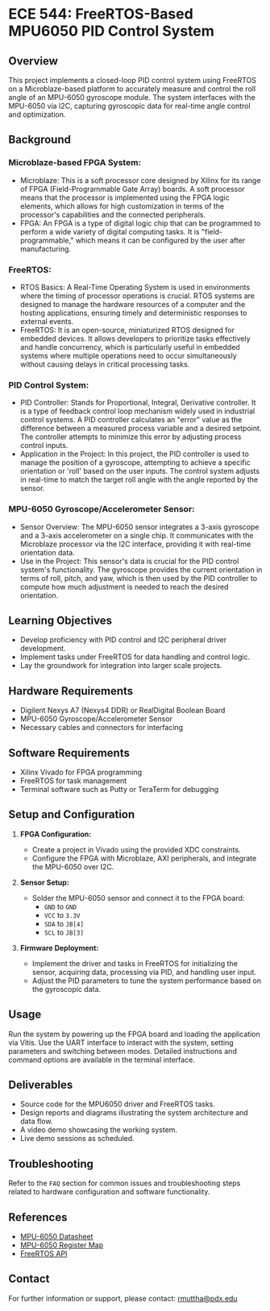 # ECE 544: FreeRTOS-Based MPU6050 PID Control System

## Overview

This project implements a closed-loop PID control system using FreeRTOS on a Microblaze-based platform to accurately measure and control the roll angle of an MPU-6050 gyroscope module. The system interfaces with the MPU-6050 via I2C, capturing gyroscopic data for real-time angle control and optimization.

## Background
### Microblaze-based FPGA System:
- Microblaze: This is a soft processor core designed by Xilinx for its range of FPGA (Field-Programmable Gate Array) boards.
  A soft processor means that the processor is implemented using the FPGA logic elements, which allows for high customization in terms of the processor's capabilities and the connected peripherals.
- FPGA: An FPGA is a type of digital logic chip that can be programmed to perform a wide variety of digital computing tasks.
  It is "field-programmable," which means it can be configured by the user after manufacturing.

### FreeRTOS:
- RTOS Basics: A Real-Time Operating System is used in environments where the timing of processor operations is crucial. RTOS systems are designed to manage the hardware resources of a computer and the hosting applications, ensuring timely and deterministic responses to external events.
- FreeRTOS: It is an open-source, miniaturized RTOS designed for embedded devices. It allows developers to prioritize tasks effectively and handle concurrency, which is particularly useful in embedded systems where multiple operations need to occur simultaneously without causing delays in critical processing tasks.

###  PID Control System:
- PID Controller: Stands for Proportional, Integral, Derivative controller. It is a type of feedback control loop mechanism widely used in industrial control systems. A PID controller calculates an "error" value as the difference between a measured process variable and a desired setpoint. The controller attempts to minimize this error by adjusting process control inputs.
- Application in the Project: In this project, the PID controller is used to manage the position of a gyroscope, attempting to achieve a specific orientation or 'roll' based on the user inputs. The control system adjusts in real-time to match the target roll angle with the angle reported by the sensor.

### MPU-6050 Gyroscope/Accelerometer Sensor:
- Sensor Overview: The MPU-6050 sensor integrates a 3-axis gyroscope and a 3-axis accelerometer on a single chip. It communicates with the Microblaze processor via the I2C interface, providing it with real-time orientation data.
- Use in the Project: This sensor's data is crucial for the PID control system's functionality. The gyroscope provides the current orientation in terms of roll, pitch, and yaw, which is then used by the PID controller to compute how much adjustment is needed to reach the desired orientation.

## Learning Objectives

- Develop proficiency with PID control and I2C peripheral driver development.
- Implement tasks under FreeRTOS for data handling and control logic.
- Lay the groundwork for integration into larger scale projects.

## Hardware Requirements

- Digilent Nexys A7 (Nexys4 DDR) or RealDigital Boolean Board
- MPU-6050 Gyroscope/Accelerometer Sensor
- Necessary cables and connectors for interfacing

## Software Requirements

- Xilinx Vivado for FPGA programming
- FreeRTOS for task management
- Terminal software such as Putty or TeraTerm for debugging

## Setup and Configuration

1. **FPGA Configuration:**
   - Create a project in Vivado using the provided XDC constraints.
   - Configure the FPGA with Microblaze, AXI peripherals, and integrate the MPU-6050 over I2C.

2. **Sensor Setup:**
   - Solder the MPU-6050 sensor and connect it to the FPGA board:
     - `GND` to `GND`
     - `VCC` to `3.3V`
     - `SDA` to `JB[4]`
     - `SCL` to `JB[3]`

3. **Firmware Deployment:**
   - Implement the driver and tasks in FreeRTOS for initializing the sensor, acquiring data, processing via PID, and handling user input.
   - Adjust the PID parameters to tune the system performance based on the gyroscopic data.

## Usage

Run the system by powering up the FPGA board and loading the application via Vitis. Use the UART interface to interact with the system, setting parameters and switching between modes. Detailed instructions and command options are available in the terminal interface.

## Deliverables

- Source code for the MPU6050 driver and FreeRTOS tasks.
- Design reports and diagrams illustrating the system architecture and data flow.
- A video demo showcasing the working system.
- Live demo sessions as scheduled.

## Troubleshooting

Refer to the `FAQ` section for common issues and troubleshooting steps related to hardware configuration and software functionality.

## References

- [MPU-6050 Datasheet](https://invensense.tdk.com/wp-content/uploads/2015/02/MPU-6000-Datasheet1.pdf)
- [MPU-6050 Register Map](https://invensense.tdk.com/wp-content/uploads/2015/02/MPU-6000-Register-Map1.pdf)
- [FreeRTOS API](https://www.freertos.org/a00106.html)

## Contact

For further information or support, please contact: rmuttha@pdx.edu

